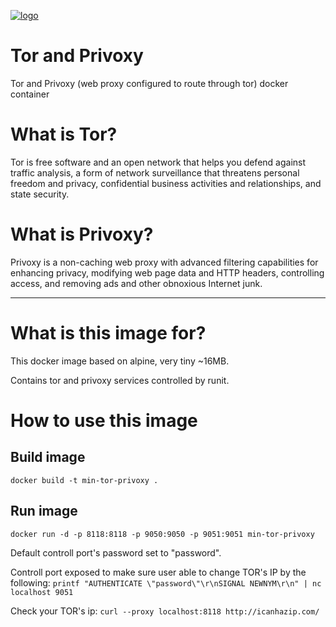 [![logo](https://raw.githubusercontent.com/dperson/torproxy/master/logo.png)](https://torproject.org/)
# Tor and Privoxy

Tor and Privoxy (web proxy configured to route through tor) docker container

# What is Tor?

Tor is free software and an open network that helps you defend against traffic
analysis, a form of network surveillance that threatens personal freedom and
privacy, confidential business activities and relationships, and state security.

# What is Privoxy?

Privoxy is a non-caching web proxy with advanced filtering capabilities for
enhancing privacy, modifying web page data and HTTP headers, controlling access,
and removing ads and other obnoxious Internet junk.

---
# What is this image for?

This docker image based on alpine, very tiny ~16MB.

Contains tor and privoxy services controlled by runit.

# How to use this image

## Build image

    docker build -t min-tor-privoxy .




## Run image 
    docker run -d -p 8118:8118 -p 9050:9050 -p 9051:9051 min-tor-privoxy

Default controll port's password set to "password".

Controll port exposed to make sure user able to change TOR's IP by the following:
    ```printf "AUTHENTICATE \"password\"\r\nSIGNAL NEWNYM\r\n" | nc localhost 9051```

Check your TOR's ip:
    ```curl --proxy localhost:8118 http://icanhazip.com/```